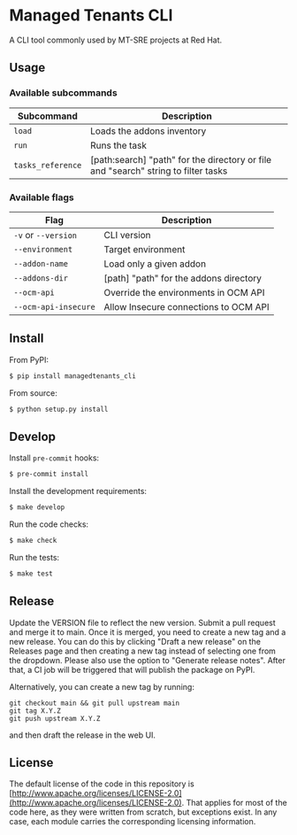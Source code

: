# Managed Tenants CLI

A CLI tool commonly used by MT-SRE projects at Red Hat.

## Usage

### Available subcommands

| Subcommand       | Description                                                                        |
| ---------------- | ---------------------------------------------------------------------------------- |
| `load`           | Loads the addons inventory                                                         |
| `run`            | Runs the task                                                                      |
| `tasks_reference` | [path:search] "path" for the directory or file and "search" string to filter tasks |

### Available flags

| Flag                 | Description                            |
| -------------------- | -------------------------------------- |
| `-v` or `--version`  | CLI version                            |
| `--environment`      | Target environment                     |
| `--addon-name`        | Load only a given addon                |
| `--addons-dir`        | [path] "path" for the addons directory |
| `--ocm-api`          | Override the environments in OCM API   |
| `--ocm-api-insecure` | Allow Insecure connections to OCM API  |

## Install

From PyPI:

```bash
$ pip install managedtenants_cli
```

From source:

```bash
$ python setup.py install
```

## Develop

Install `pre-commit` hooks:
```bash
$ pre-commit install
```

Install the development requirements:

```bash
$ make develop
```

Run the code checks:

```bash
$ make check
```

Run the tests:

```bash
$ make test
```

## Release

Update the VERSION file to reflect the new version. Submit a pull request and merge it to main. Once it is merged, you need to create a new tag and a new release. You can do this by clicking "Draft a new release" on the Releases page and then creating a new tag instead of selecting one from the dropdown. Please also use the option to "Generate release notes". After that, a CI job will be triggered that will publish the package on PyPI.


Alternatively, you can create a new tag by running:
```
git checkout main && git pull upstream main
git tag X.Y.Z
git push upstream X.Y.Z
```
and then draft the release in the web UI. 

## License

The default license of the code in this repository is [http://www.apache.org/licenses/LICENSE-2.0](http://www.apache.org/licenses/LICENSE-2.0). That applies for most of the code here, as they were written from scratch, but exceptions exist. In any case, each module carries the corresponding licensing information.
